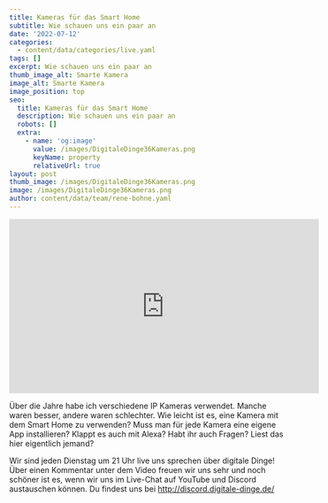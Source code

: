 ```yaml
---
title: Kameras für das Smart Home
subtitle: Wie schauen uns ein paar an
date: '2022-07-12'
categories:
  - content/data/categories/live.yaml
tags: []
excerpt: Wie schauen uns ein paar an
thumb_image_alt: Smarte Kamera
image_alt: Smarte Kamera
image_position: top
seo:
  title: Kameras für das Smart Home
  description: Wie schauen uns ein paar an
  robots: []
  extra:
    - name: 'og:image'
      value: /images/DigitaleDinge36Kameras.png
      keyName: property
      relativeUrl: true
layout: post
thumb_image: /images/DigitaleDinge36Kameras.png
image: /images/DigitaleDinge36Kameras.png
author: content/data/team/rene-bohne.yaml
---
```

<iframe width="560" height="315"
src="https://www.youtube-nocookie.com/embed/9OYKZuyVo-k?modestbranding=1"
frameborder="0" allow="accelerometer; autoplay; encrypted-media;
gyroscope; picture-in-picture" allowfullscreen>\\\</iframe>

Über die Jahre habe ich verschiedene IP Kameras verwendet. Manche waren besser, andere waren schlechter. Wie leicht ist es, eine Kamera mit dem Smart Home zu verwenden? Muss man für jede Kamera eine eigene App installieren? Klappt es auch mit Alexa? Habt ihr auch Fragen? Liest das hier eigentlich jemand?

Wir sind jeden Dienstag um 21 Uhr live uns sprechen über digitale Dinge! Über einen Kommentar unter dem Video freuen wir uns sehr und noch schöner ist es, wenn wir uns im Live-Chat auf YouTube und Discord austauschen können. Du findest uns bei http://discord.digitale-dinge.de/
